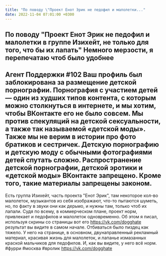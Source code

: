 ```yaml
---
title: "По поводу \"Проект Енот Эрик не педофил и малолетки..."
date: 2022-11-04 07:01:00 +0300
---
```


По поводу "Проект Енот Эрик не педофил и малолетки в группе Изихейт, не только для того, что бы их лапать"
Немного мерзости, я перепечатаю чтоб было удобнее
-------------------------------------
Агент Поддержки #102
Ваш профиль был заблокирована за размещение детской порнографии.
Порнография с участием детей — один из худших типов контента, с которым можно столкнуться в интернете, и мы хотим, чтобы ВКонтакте его не было совсем. Мы против спекуляций на детской сексуальности, а также так называемой «детской моды». Также мы не верим в истории про фото братиков и сестричек. Детскую порнографию и детскую моду с обычными фотографиями детей спутать сложно.
Распространение детской порнографии, детской эротики и «детской моды» ВКонтакте запрещено. Кроме того, такие материалы запрещены законом.
-------------------------------------
Есть группа Изихейт, часть проекта "Енот Эрик", там некоторое кол-во малолеток, музыкантов из себя изображают, что-то пытаются шуметь, но, по факту в звуки они как дерьмо, и нужны там, только чтоб их лапали. Судя по всему, в коммерческом плане, проект норм, привлекает и педофилов и малолеток одновременно.
Об этом я писал, используя скрины со страницы вот его https://vk.com/dogghate результат вы видите в самом начале. Отбиваться было пиздец как тяжело. У него на странице, в основном, двунаправленный рекламный материал, красивая жизнь для малолеток, и лапанье измазанных краской мальчиков для педофилов. И, как вы видите, у него всё норм.
#фурри #москва #вролик
https://vk.com/dogghate


